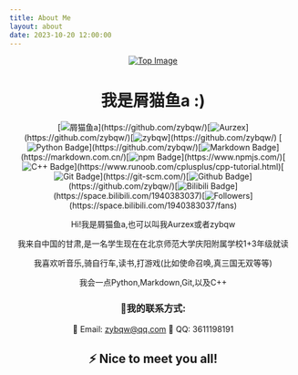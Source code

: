 ```yaml
---
title: About Me
layout: about
date: 2023-10-20 12:00:00
---
```


<div align="center">


[<img src="https://raw.githubusercontent.com/zybqw/zybqw/main/top.svg" alt="Top Image" />](https://github.com/zybqw/zybqw)

# 我是屑猫鱼a :) 

<div style="margin:0 auto;">
[<img src="https://img.shields.io/badge/屑猫鱼a-66ccff" alt="屑猫鱼a" />](https://github.com/zybqw/)[<img src="https://img.shields.io/badge/Aurzex-66ccff" alt="Aurzex" />](https://github.com/zybqw/)[<img src="https://img.shields.io/badge/zybqw-66ccff" alt="zybqw" />](https://github.com/zybqw/)
[<img src="https://img.shields.io/badge/-Python-66ccff?style=flat&logo=Python&logoColor=white" alt="Python Badge" />](https://github.com/zybqw/)[<img src="https://img.shields.io/badge/-Markdown-66ccff?style=flat&logo=Markdown&logoColor=white" alt="Markdown Badge" />](https://markdown.com.cn/)[<img src="https://img.shields.io/badge/-npm-66ccff?style=flat&logo=npm&logoColor=white" alt="npm Badge" />](https://www.npmjs.com/)[<img src="https://img.shields.io/badge/-C++-66ccff?style=flat&logo=C++&logoColor=white" alt="C++ Badge" />](https://www.runoob.com/cplusplus/cpp-tutorial.html)[<img src="https://img.shields.io/badge/-Git-66ccff?style=flat&logo=Git&logoColor=white" alt="Git Badge" />](https://git-scm.com/)[<img src="https://img.shields.io/badge/-Github%20-66ccff?style=flat&logo=Github&logoColor=white" alt="Github Badge" />](https://github.com/zybqw/)[<img src="https://img.shields.io/badge/Bilibili-66ccff?style=flat&logo=bilibili&logoColor=white" alt="Bilibili Badge" />](https://space.bilibili.com/1940383037)[<img src="https://img.shields.io/badge/dynamic/json?url=https%3A%2F%2Fapi.swo.moe%2Fstats%2Fbilibili%2F1940383037&query=count&logo=bilibili&logoColor=white&label=%E7%B2%89%E4%B8%9D%E6%95%B0&labelColor=66ccff&color=66ccff" alt="Followers" />](https://space.bilibili.com/1940383037/fans)
</div>

Hi!我是屑猫鱼a,也可以叫我Aurzex或者zybqw

我来自中国的甘肃,是一名学生现在在北京师范大学庆阳附属学校1+3年级就读

我喜欢听音乐,骑自行车,读书,打游戏(比如使命召唤,真三国无双等等)

我会一点Python,Markdown,Git,以及C++


### 💼我的联系方式:

📧 Email: [zybqw@qq.com](mailto:zybqw@qq.com)
🐧 QQ: 3611198191

## ⚡ Nice to meet you all!

</div>

